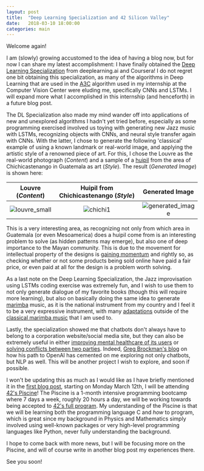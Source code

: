 ```yaml
---
layout: post
title:  "Deep Learning Specialization and 42 Silicon Valley"
date:   2018-03-10 18:00:00
categories: main
---
```


Welcome again!

I am (slowly) growing accustomed to the idea of having a blog now, but for now I can share my latest accomplishment: I have finally obtained the [Deep Learning Specialization](https://www.coursera.org/account/accomplishments/specialization/certificate/M94FBCS34JG5) from deeplearning.ai and Coursera! I do not regret one bit obtaining this specialization, as many of the algorithms in Deep Learning that are used in the [A3C](https://arxiv.org/pdf/1602.01783.pdf) algorithm used in my internship at the Computer Vision Center were eluding me, specifically CNNs and LSTMs. I will expand more what I accomplished in this internship (and henceforth) in a future blog post.

The DL Specialization also made my mind wander off into applications of new and unexplored algorithms I hadn't yet tried before, especially as some programming exercised involved us toying with generating new Jazz music with LSTMs, recognizing objects with CNNs, and neural style transfer again with CNNs. With the latter, I chose to generate the following 'classical' example of using a known landmark or real-world image, and applying the artistic style of a renowned piece of art. For this, I chose the Louvre as the real-world photograph (*Content*) and a sample of a [huipil](https://en.wikipedia.org/wiki/Huipil) from the area of Chichicastenango in Guatemala as art (*Style*). The result (*Generated Image*) is shown here:

Louvre (*Content*)             |  Huipil from Chichicastenango (*Style*)          | Generated Image
:-------------------------:|:-------------------------:|:---------------:
![louvre_small](https://user-images.githubusercontent.com/24496178/37248155-c060be48-247e-11e8-9986-ea8e79f106b8.jpg "Louvre")  |  ![chichi1](https://user-images.githubusercontent.com/24496178/37248152-b655d9a6-247e-11e8-93de-b2e2d1f96527.jpg "Huipil") |![generated_image](https://user-images.githubusercontent.com/24496178/37248158-cca7f1bc-247e-11e8-881e-1dbbc0592e24.jpg "Generated Image")

This is a very interesting area, as recognizing not only from which area in Guatemala (or even Mesoamerica) does a huipil come from is an interesting problem to solve (as hidden patterns may emerge), but also one of deep importance to the Mayan community. This is due to the movement for intellectual property of the designs is [gaining momentum](https://indiancountrymedianetwork.com/news/indigenous-peoples/mayan-weavers-seek-legal-protection-designs/) and rightly so, as checking whether or not some products being sold online have paid a fair price, or even paid at all for the design is a problem worth solving. 

As a last note on the Deep Learning Specialization, the Jazz improvisation using LSTMs coding exercise was extremely fun, and I wish to use them to not only generate dialogue of my favorite books (though this will require more learning), but also on basically doing the same idea to generate [marimba](https://en.wikipedia.org/wiki/Marimba) music, as it is the national instrument from my country and I feel it to be a very expressive instrument, with many [adaptations](https://www.youtube.com/watch?v=qYtrnr4chfU) outside of the [classical marimba music](https://www.youtube.com/watch?v=azEJkeZ90Ok) that I am used to. 

Lastly, the specialization showed me that chatbots don't always have to belong to a corporation website/social media site, but they can also be extremely useful in either [improving mental healthcare of its users](https://www.woebot.io) or [solving conflicts between two parties](http://www.caroami.com). Indeed, [Greg Brockman's blog](https://blog.gregbrockman.com/my-path-to-openai) on how his path to OpenAI has cemented on me exploring not only chatbots, but NLP as well. This will be another project I wish to explore, and soon if possible.

I won't be updating this as much as I would like as I have briefly mentioned it in the [first blog post](https://pdillis.github.io/main/2018/03/02/Welcome/), starting on Monday March 12th, I will be attending [42's Piscine](https://www.42.us.org/program/intensive-basic-training/)! The Piscine is a 1-month intensive programming bootcamp where 7 days a week, roughly 20 hours a day, we will be working towards being accepted to [42's full program](https://www.42.us.org/program/the-42-program/). My understanding of the Piscine is that we will be learning both the programming language C and *how* to program, which is great since my background in Physics and Mathematics simply involved using well-known packages or very high-level programming languages like Python, never fully understanding the background.

I hope to come back with more news, but I will be focusing more on the Piscine, and will of course write in another blog post my experiences there.

See you soon!
